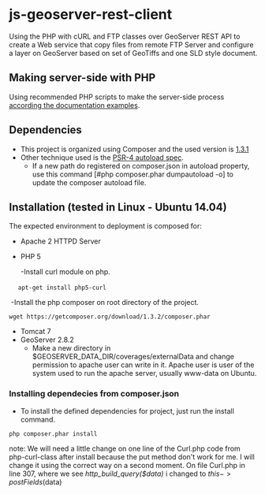# js-geoserver-rest-client
Using the PHP with cURL and FTP classes over GeoServer REST API to create a Web service that copy files from remote FTP Server and configure a layer on GeoServer based on set of GeoTiffs and one SLD style document.

## Making server-side with PHP
Using recommended PHP scripts to make the server-side process [according the documentation examples](http://docs.geoserver.org/2.8.x/en/user/rest/examples/php.html).

## Dependencies

- This project is organized using Composer and the used version is [1.3.1](https://getcomposer.org/download/1.3.1/composer.phar)
- Other technique used is the [PSR-4 autoload spec](http://www.php-fig.org/psr/psr-4/).
	- If a new path do registered on composer.json in autoload property, use this command [#php composer.phar dumpautoload -o] to update the composer autoload file.
	
## Installation (tested in Linux - Ubuntu 14.04)

The expected environment to deployment is composed for:
- Apache 2 HTTPD Server
- PHP 5

  -Install curl module on php.
  
  ```
  apt-get install php5-curl
  ```
  
  -Install the php composer on root directory of the project.
  
  ```
  wget https://getcomposer.org/download/1.3.2/composer.phar
  ```
- Tomcat 7
- GeoServer 2.8.2
  - Make a new directory in $GEOSERVER_DATA_DIR/coverages/externalData and change permission to apache user can write in it. Apache user is user of the system used to run the apache server, usually www-data on Ubuntu.


### Installing dependecies from composer.json
 - To install the defined dependencies for project, just run the install command.
 
  ```
  php composer.phar install
  ```
  
  note: We will need a little change on one line of the Curl.php code from php-curl-class after install because the put method don't work for me. I will change it using the correct way on a second moment. On file Curl.php in line 307, where we see *http_build_query($data)* i changed to $this->postFields($data)
